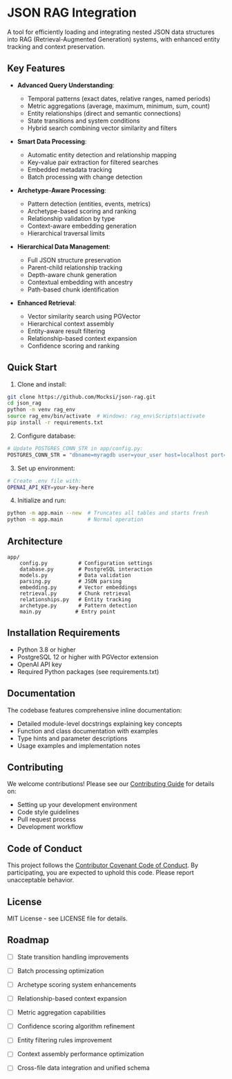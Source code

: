 # JSON RAG Integration

A tool for efficiently loading and integrating nested JSON data structures into RAG (Retrieval-Augmented Generation) systems, with enhanced entity tracking and context preservation.

## Key Features

* **Advanced Query Understanding**:
  - Temporal patterns (exact dates, relative ranges, named periods)
  - Metric aggregations (average, maximum, minimum, sum, count)
  - Entity relationships (direct and semantic connections)
  - State transitions and system conditions
  - Hybrid search combining vector similarity and filters

* **Smart Data Processing**:
  - Automatic entity detection and relationship mapping
  - Key-value pair extraction for filtered searches
  - Embedded metadata tracking
  - Batch processing with change detection

* **Archetype-Aware Processing**:
  - Pattern detection (entities, events, metrics)
  - Archetype-based scoring and ranking
  - Relationship validation by type
  - Context-aware embedding generation
  - Hierarchical traversal limits

* **Hierarchical Data Management**:
  - Full JSON structure preservation
  - Parent-child relationship tracking
  - Depth-aware chunk generation
  - Contextual embedding with ancestry
  - Path-based chunk identification

* **Enhanced Retrieval**:
  - Vector similarity search using PGVector
  - Hierarchical context assembly
  - Entity-aware result filtering
  - Relationship-based context expansion
  - Confidence scoring and ranking


## Quick Start

1. Clone and install:
```bash
git clone https://github.com/Mocksi/json-rag.git
cd json_rag
python -m venv rag_env
source rag_env/bin/activate  # Windows: rag_env\Scripts\activate
pip install -r requirements.txt
```

2. Configure database:
```bash
# Update POSTGRES_CONN_STR in app/config.py:
POSTGRES_CONN_STR = "dbname=myragdb user=your_user host=localhost port=5432"
```

3. Set up environment:
```bash
# Create .env file with:
OPENAI_API_KEY=your-key-here
```

4. Initialize and run:
```bash
python -m app.main --new  # Truncates all tables and starts fresh
python -m app.main        # Normal operation
```

## Architecture
```
app/
    config.py          # Configuration settings
    database.py        # PostgreSQL interaction
    models.py          # Data validation
    parsing.py         # JSON parsing
    embedding.py       # Vector embeddings
    retrieval.py       # Chunk retrieval
    relationships.py   # Entity tracking
    archetype.py       # Pattern detection
    main.py           # Entry point
```

## Installation Requirements

- Python 3.8 or higher
- PostgreSQL 12 or higher with PGVector extension
- OpenAI API key
- Required Python packages (see requirements.txt)

## Documentation

The codebase features comprehensive inline documentation:
- Detailed module-level docstrings explaining key concepts
- Function and class documentation with examples
- Type hints and parameter descriptions
- Usage examples and implementation notes

## Contributing

We welcome contributions! Please see our [Contributing Guide](CONTRIBUTING.md) for details on:
- Setting up your development environment
- Code style guidelines
- Pull request process
- Development workflow

## Code of Conduct

This project follows the [Contributor Covenant Code of Conduct](CODE_OF_CONDUCT.md). By participating, you are expected to uphold this code. Please report unacceptable behavior.

## License

MIT License - see LICENSE file for details.

## Roadmap

- [ ] State transition handling improvements
- [ ] Batch processing optimization
- [ ] Archetype scoring system enhancements
- [ ] Relationship-based context expansion
- [ ] Metric aggregation capabilities
- [ ] Confidence scoring algorithm refinement
- [ ] Entity filtering rules improvement
- [ ] Context assembly performance optimization
- [ ] Cross-file data integration and unified schema

